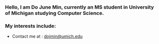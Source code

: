 ### Hello, I am Do June Min, currently an MS student in University of Michigan studying Computer Science. 
### My interests include:
- Contact me at : <a href="dojmin@umich.edu">dojmin@umich.edu</a></h2>
